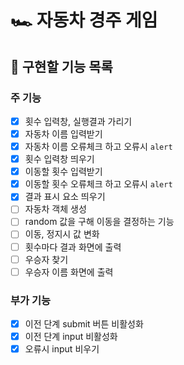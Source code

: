 # 🏎️ 자동차 경주 게임

## 🎯 구현할 기능 목록

### 주 기능

- [x] 횟수 입력창, 실행결과 가리기
- [x] 자동차 이름 입력받기
- [x] 자동차 이름 오류체크 하고 오류시 `alert`
- [x] 횟수 입력창 띄우기
- [x] 이동할 횟수 입력받기
- [x] 이동할 횟수 오류체크 하고 오류시 `alert`
- [x] 결과 표시 요소 띄우기
- [ ] 자동차 객체 생성
- [ ] random 값을 구해 이동을 결정하는 기능
- [ ] 이동, 정지시 값 변화
- [ ] 횟수마다 결과 화면에 출력
- [ ] 우승자 찾기
- [ ] 우승자 이름 화면에 출력

### 부가 기능

- [x] 이전 단계 submit 버튼 비활성화
- [x] 이전 단계 input 비활성화
- [x] 오류시 input 비우기
